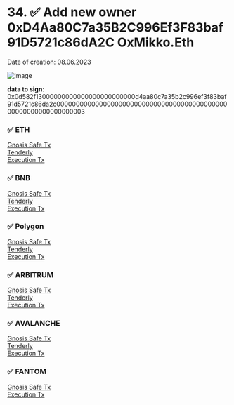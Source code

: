 
# 34. ✅ Add new owner 0xD4Aa80C7a35B2C996Ef3F83baf91D5721c86dA2C OxMikko.Eth
Date of creation: 08.06.2023

![image](https://github.com/debridge-finance/multisig-evm-transactions/assets/29544129/935540ae-25bb-4694-8786-ddb9cc8d37de)

**data to sign**: 0x0d582f13000000000000000000000000d4aa80c7a35b2c996ef3f83baf91d5721c86da2c0000000000000000000000000000000000000000000000000000000000000003  

### ✅ ETH  
[Gnosis Safe Tx](https://app.safe.global/transactions/tx?id=multisig_0x6bec1faF33183e1Bc316984202eCc09d46AC92D5_0xef06b15ac04f39f717c255e5541545689a9a2f243ff4d5f82dde579876280088&safe=eth:0x6bec1faF33183e1Bc316984202eCc09d46AC92D5)  
[Tenderly](https://dashboard.tenderly.co/public/safe/safe-apps/simulator/e0575853-7538-4ce6-9a5d-2b6d6d220c58)  
[Execution Tx](https://etherscan.io/tx/0x6091ded89a0e1a1abc70bdb1655eb2f25a9254328fec18609a50928aee588169)  

### ✅ BNB   
[Gnosis Safe Tx](https://app.safe.global/transactions/tx?id=multisig_0xA52842cD43fA8c4B6660E443194769531d45b265_0xb8d3cccaf6bd484b4feec507cfc84dc6e6b808bad6529f95445c9e7144804140&safe=bnb:0xA52842cD43fA8c4B6660E443194769531d45b265)  
[Tenderly](https://dashboard.tenderly.co/public/safe/safe-apps/simulator/beada663-189c-4ad5-812f-045664221334)  
[Execution Tx](https://bscscan.com/tx/0xfb54d5d9ca11b2cba3245aca7034069a666615305f7aa0713b5ab153772c5d4f)  

### ✅ Polygon   
[Gnosis Safe Tx](https://app.safe.global/transactions/tx?id=multisig_0xA52842cD43fA8c4B6660E443194769531d45b265_0xac2b3cd0cafb479b9f5231e69b05da9a31cd94d86f09c320d79988b731fa642f&safe=matic%3A0xA52842cD43fA8c4B6660E443194769531d45b265)  
[Tenderly](https://dashboard.tenderly.co/public/safe/safe-apps/simulator/6478baed-0d64-445d-b8b4-95f7902d290b)  
[Execution Tx](https://polygonscan.com/tx/0xe99868bf1c56248a8a6870f10c21f5bf61e2bfd1f6f487ed84bd3e70dcf2bce4)  

### ✅ ARBITRUM   
[Gnosis Safe Tx](https://app.safe.global/transactions/tx?id=multisig_0xA52842cD43fA8c4B6660E443194769531d45b265_0x895386671e9cf7fdda0879b6ae303fd0817d29520f8b0e316a6abb1db7799918&safe=arb1:0xA52842cD43fA8c4B6660E443194769531d45b265)  
[Tenderly](https://dashboard.tenderly.co/public/safe/safe-apps/simulator/c09c8580-381a-439c-97d7-ba2eb2f48075)  
[Execution Tx](https://arbiscan.io/tx/0x8c459770a750aa7c9ad8a51ba3ca773b393f57f0f285d778184f0dc79b805c62)  

### ✅  AVALANCHE  
[Gnosis Safe Tx](https://app.safe.global/transactions/tx?id=multisig_0x8AC842e8f3be6BF67ccfdC87CE3F98D635008Ef0_0xf1cd63b70f737ef622dc90e39d9736f04c6d2851eee8651529012cd9819543ff&safe=avax:0x8AC842e8f3be6BF67ccfdC87CE3F98D635008Ef0)  
[Tenderly](https://dashboard.tenderly.co/public/safe/safe-apps/simulator/390179fd-8869-4914-b82e-6948bc9aaaab)  
[Execution Tx](https://snowtrace.io/tx/0xd15c96749edd81e064b5028c976569d356d069903a80b91b90eef7f802f4b56b)  

### ✅ FANTOM  
[Gnosis Safe Tx](https://safe.fantom.network/ftm:0xA52842cD43fA8c4B6660E443194769531d45b265/transactions/multisig_0xA52842cD43fA8c4B6660E443194769531d45b265_0x58d645b4649a3f1fb0168245a1d6878b81ba2cab41f93c408676a02a9089e7ad)  
[Execution Tx](https://ftmscan.com/tx/0x3ea80b2afa6a954c6c20fb72fa9e4b26465ab4fb930ab4e6e4cffb8e999b41d4)  

